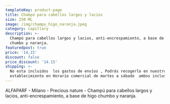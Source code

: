 ```yaml
---
templateKey: product-page
title: Champú para cabellos largos y lacios
size: 250 ML
image: /img/champu_higo_naranja.jpeg
category: capillary
description: >-
  Champú para cabellos largos y lacios, anti-encrespamiento, a base de higo
  chumbo y naranja.
featuredpost: true
price: '14,15'
discount: false
price_discount: '14.15'
shipping: >-
  No esta incluidos  los gastos de envíos , Podrás recogerlo en nuestro
  establecimiento en Horario comercial de martes a sábado  ambos inclusive
---
```

ALFAPARF - Milano - Precious nature - Champú para cabellos largos y lacios, anti-encrespamiento, a base de higo chumbo y naranja.
